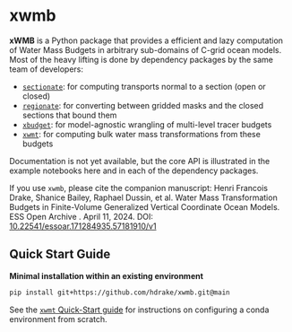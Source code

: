 # xwmb

**xWMB** is a Python package that provides a efficient and lazy computation of Water Mass Budgets in arbitrary sub-domains of C-grid ocean models. Most of the heavy lifting is done by dependency packages by the same team of developers:
- [`sectionate`](https://github.com/hdrake/sectionate): for computing transports normal to a section (open or closed)
- [`regionate`](https://github.com/hdrake/regionate): for converting between gridded masks and the closed sections that bound them
- [`xbudget`](https://github.com/hdrake/xbudget): for model-agnostic wrangling of multi-level tracer budgets
- [`xwmt`](https://github.com/hdrake/xwmt): for computing bulk water mass transformations from these budgets

Documentation is not yet available, but the core API is illustrated in the example notebooks here and in each of the dependency packages.

If you use `xwmb`, please cite the companion manuscript: Henri Francois Drake, Shanice Bailey, Raphael Dussin, et al. Water Mass Transformation Budgets in Finite-Volume Generalized Vertical Coordinate Ocean Models. ESS Open Archive . April 11, 2024. DOI: [10.22541/essoar.171284935.57181910/v1]([url](https://doi.org/10.22541/essoar.171284935.57181910/v1))

Quick Start Guide
-----------------

**Minimal installation within an existing environment**
```bash
pip install git+https://github.com/hdrake/xwmb.git@main
```

See the [`xwmt` Quick-Start guide](https://github.com/hdrake/xwmt#quick-start-guide) for instructions on configuring a conda environment from scratch.
